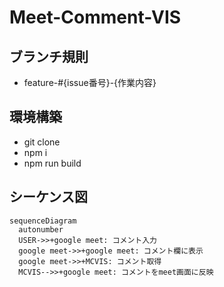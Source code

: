 # Meet-Comment-VIS

## ブランチ規則
- feature-#{issue番号}-{作業内容}

## 環境構築
- git clone
- npm i
- npm run build

## シーケンス図
```mermaid
sequenceDiagram
  autonumber
  USER->>+google meet: コメント入力
  google meet->>+google meet: コメント欄に表示
  google meet->>+MCVIS: コメント取得
  MCVIS-->>+google meet: コメントをmeet画面に反映
```
